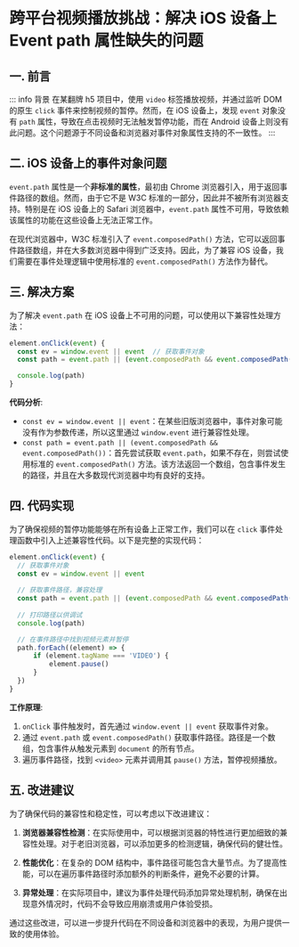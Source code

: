 # 跨平台视频播放挑战：解决 iOS 设备上 Event path 属性缺失的问题

## 一. 前言

::: info 背景
在某翻牌 h5 项目中，使用 `video` 标签播放视频，并通过监听 DOM 的原生 `click` 事件来控制视频的暂停。然而，在 iOS 设备上，发现 `event` 对象没有 `path` 属性，导致在点击视频时无法触发暂停功能，而在 Android 设备上则没有此问题。这个问题源于不同设备和浏览器对事件对象属性支持的不一致性。
:::

## 二. iOS 设备上的事件对象问题

`event.path` 属性是一个**非标准的属性**，最初由 Chrome 浏览器引入，用于返回事件路径的数组。然而，由于它不是 W3C 标准的一部分，因此并不被所有浏览器支持。特别是在 iOS 设备上的 Safari 浏览器中，`event.path` 属性不可用，导致依赖该属性的功能在这些设备上无法正常工作。

在现代浏览器中，W3C 标准引入了 `event.composedPath()` 方法，它可以返回事件路径数组，并在大多数浏览器中得到广泛支持。因此，为了兼容 iOS 设备，我们需要在事件处理逻辑中使用标准的 `event.composedPath()` 方法作为替代。

## 三. 解决方案

为了解决 `event.path` 在 iOS 设备上不可用的问题，可以使用以下兼容性处理方法：

```js
element.onClick(event) {
  const ev = window.event || event  // 获取事件对象
  const path = event.path || (event.composedPath && event.composedPath())  // 兼容处理

  console.log(path)
}
```

**代码分析**:

- `const ev = window.event || event`：在某些旧版浏览器中，事件对象可能没有作为参数传递，所以这里通过 `window.event` 进行兼容性处理。
- `const path = event.path || (event.composedPath && event.composedPath())`：首先尝试获取 `event.path`，如果不存在，则尝试使用标准的 `event.composedPath()` 方法。该方法返回一个数组，包含事件发生的路径，并且在大多数现代浏览器中均有良好的支持。

## 四. 代码实现

为了确保视频的暂停功能能够在所有设备上正常工作，我们可以在 `click` 事件处理函数中引入上述兼容性代码。以下是完整的实现代码：

```js
element.onClick(event) {
  // 获取事件对象
  const ev = window.event || event
  
  // 获取事件路径，兼容处理
  const path = event.path || (event.composedPath && event.composedPath())
  
  // 打印路径以供调试
  console.log(path)

  // 在事件路径中找到视频元素并暂停
  path.forEach((element) => {
      if (element.tagName === 'VIDEO') {
          element.pause()
      }
  })
}
```

**工作原理**:

1. `onClick` 事件触发时，首先通过 `window.event || event` 获取事件对象。
2. 通过 `event.path` 或 `event.composedPath()` 获取事件路径。路径是一个数组，包含事件从触发元素到 `document` 的所有节点。
3. 遍历事件路径，找到 `<video>` 元素并调用其 `pause()` 方法，暂停视频播放。

## 五. 改进建议

为了确保代码的兼容性和稳定性，可以考虑以下改进建议：

1. **浏览器兼容性检测**：在实际使用中，可以根据浏览器的特性进行更加细致的兼容性处理。对于老旧浏览器，可以添加更多的检测逻辑，确保代码的健壮性。

2. **性能优化**：在复杂的 DOM 结构中，事件路径可能包含大量节点。为了提高性能，可以在遍历事件路径时添加额外的判断条件，避免不必要的计算。

3. **异常处理**：在实际项目中，建议为事件处理代码添加异常处理机制，确保在出现意外情况时，代码不会导致应用崩溃或用户体验受损。

通过这些改进，可以进一步提升代码在不同设备和浏览器中的表现，为用户提供一致的使用体验。



[引用]: https://blog.csdn.net/qq_39264561/article/details/110084170

